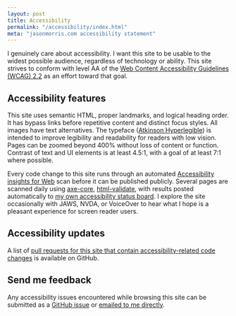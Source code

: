 ```yaml
---
layout: post
title: Accessibility
permalink: "/accessibility/index.html"
meta: "jasonmorris.com accessibility statement"
---
```


I genuinely care about accessibility. I want this site to be usable to the widest possible audience, regardless of technology or ability. This site strives to conform with level AA of the [Web Content Accessibility Guidelines (WCAG) 2.2](https://www.w3.org/TR/WCAG22/) as an effort toward that goal.

## Accessibility features

This site uses semantic HTML, proper landmarks, and logical heading order. It has bypass links before repetitive content and distinct focus styles. All images have text alternatives. The typeface ([Atkinson Hyperlegible](https://brailleinstitute.org/freefont)) is intended to improve legibility and readability for readers with low vision. Pages can be zoomed beyond 400% without loss of content or function. Contrast of text and UI elements is at least 4.5:1, with a goal of at least 7:1 where possible.

Every code change to this site runs through an automated [Accessibility insights for Web](https://accessibilityinsights.io/docs/web/overview/) scan before it can be published publicly. Several pages are scanned daily using [axe-core](https://github.com/dequelabs/axe-core), [html-validate](https://html-validate.org/), with results posted automatically to [my own accessibility status board](https://code.jasonmorris.com/status/). I explore the site occasionally with JAWS, NVDA, or VoiceOver to hear what I hope is a pleasant experience for screen reader users.

## Accessibility updates

A list of [pull requests for this site that contain accessibility-related code changes](https://github.com/jsnmrs/jasonmorris/pulls?q=is%3Apr+label%3Aaccessibility) is available on GitHub.

## Send me feedback

Any accessibility issues encountered while browsing this site can be submitted as a [Git Hub issue](https://github.com/jsnmrs/jasonmorris/issues) or [emailed to me directly](mailto:hello@jasonmorris.com).
